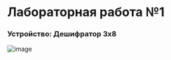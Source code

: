# Лабораторная работа №1
### Устройство: Дешифратор 3х8
![image](https://user-images.githubusercontent.com/70900496/197425802-ea60145c-746b-407f-bf58-772153ead4bc.png)
